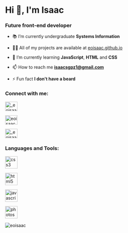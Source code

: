 <h1 align="left">Hi 👋, I'm Isaac</h1>
<h3 align="left">Future front-end developer</h3>

- 📚 I’m currently undergraduate **Systems Information**

- 👨‍💻 All of my projects are available at [eoisaac.github.io](https://eoisaac.github.io/)

- 🌱 I’m currently learning **JavaScript**, **HTML** and **CSS**

- 📫 How to reach me **isaacsgpz1@gmail.com**

- ⚡ Fun fact **I don't have a beard**

<h3 align="left">Connect with me:</h3>

<p align="left">
<a href="https://twitter.com/_eoisaac" target="_blank"><img align="center" src="https://img.shields.io/badge/Twitter-1DA1F2?style=for-the-badge&logo=twitter&logoColor=white" alt="_eoisaac" height="30" width="40" /></a>

<a href="https://linkedin.com/in/eoisaac" target="_blank"><img align="center" src="https://img.shields.io/badge/LinkedIn-0077B5?style=for-the-badge&logo=linkedin&logoColor=white" alt="eoisaac" height="30" width="40" /></a>

<a href="https://instagram.com/_eoisaac" target="_blank"><img align="center" src="https://img.shields.io/badge/Instagram-E4405F?style=for-the-badge&logo=instagram&logoColor=white" alt="_eoisaac" height="30" width="40" /></a>
</p>

<h3 align="left">Languages and Tools:</h3>

<p align="left"> 
<a href="https://www.w3schools.com/css/" target="_blank"> <img src="https://img.shields.io/badge/CSS3-1572B6?style=for-the-badge&logo=css3&logoColor=white" alt="css3" width="40" height="40"/></a> 

<a href="https://www.w3.org/html/" target="_blank"> <img src="https://img.shields.io/badge/HTML5-E34F26?style=for-the-badge&logo=html5&logoColor=white" alt="html5" width="40" height="40"/></a> 

<a href="https://developer.mozilla.org/en-US/docs/Web/JavaScript" target="_blank"> <img src="https://img.shields.io/badge/JavaScript-F7DF1E?style=for-the-badge&logo=javascript&logoColor=black" alt="javascript" width="40" height="40"/> </a> 

<a href="https://www.photoshop.com/en" target="_blank"> <img src="https://img.shields.io/badge/Photoshop-31A8FF?style=for-the-badge&logo=Adobe%20Photoshop&logoColor=black" alt="photoshop" width="40" height="40"/> </a>
</p>

<p><img align="center" src="https://github-readme-stats.vercel.app/api/top-langs?username=eoisaac&show_icons=true&theme=dark&locale=en&layout=compact" alt="eoisaac" /></p>
